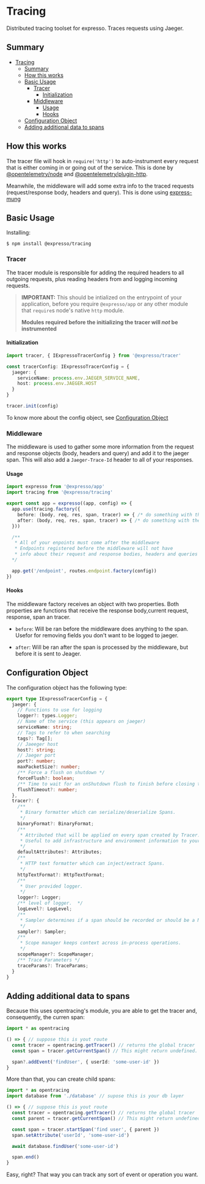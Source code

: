 # Tracing

Distributed tracing toolset for expresso. Traces requests using Jaeger.

## Summary
- [Tracing](#tracing)
  - [Summary](#summary)
  - [How this works](#how-this-works)
  - [Basic Usage](#basic-usage)
    - [Tracer](#tracer)
      - [Initialization](#initialization)
    - [Middleware](#middleware)
      - [Usage](#usage)
      - [Hooks](#hooks)
  - [Configuration Object](#configuration-object)
  - [Adding additional data to spans](#adding-additional-data-to-spans)

## How this works

The tracer file will hook in `require('http')` to auto-instrument
every request that is either coming in or going out of the service. This is done by [@opentelemetry/node](https://www.npmjs.com/package/@opentelemetry/node) and [@opentelemetry/plugin-http](https://www.npmjs.com/package/@opentelemetry/plugin-http).

Meanwhile, the middleware will add some extra info to the traced
requests (request/response body, headers and query). This is done using [express-mung](https://www.npmjs.com/package/express-mung)

## Basic Usage

Installing:

`$ npm install @expresso/tracing`

### Tracer

The tracer module is responsible for adding the required headers to all outgoing requests, plus reading headers from and logging incoming requests.

> **IMPORTANT:** This should be intialized on the entrypoint of your application,
> before you require `@expresso/app` or any other module that `require`s node's native `http` module.
>
> **Modules required before the initializing the tracer will *not* be instrumented**

#### Initialization

```typescript
import tracer, { IExpressoTracerConfig } from '@expresso/tracer'

const tracerConfig: IExpressoTracerConfig = {
  jaeger: {
    serviceName: process.env.JAEGER_SERVICE_NAME,
    host: process.env.JAEGER.HOST
  }
}

tracer.init(config)
```

To know more about the config object, see [Configuration Object](#configuration-object)

### Middleware

The middleware is used to gather some more information from the request and response objects (body, headers and query)
and add it to the jaeger span. This will also add a `Jaeger-Trace-Id` header to all of your responses.

#### Usage

```typescript
import expresso from '@expresso/app'
import tracing from '@expresso/tracing'

export const app = expresso((app, config) => {
  app.use(tracing.factory({
    before: (body, req, res, span, tracer) => { /* do something with the parameters here */ },
    after: (body, req, res, span, tracer) => { /* do something with the parameters here */ }
  }))

  /**
   * All of your enpoints must come after the middleware
   * Endpoints registered before the middleware will not have
   * info about their request and response bodies, headers and queries
  */

  app.get('/endpoint', routes.endpoint.factory(config))
})
```

#### Hooks

The middleware factory receives an object with two properties.
Both properties are functions that receive the response body,current request, response, span an tracer.

- `before`: Will be ran before the middleware does anything to the span. Usefor for removing fields you don't want to be logged to jaeger.

- `after`: Will be ran after the span is processed by the middleware, but before it is sent to Jeager.

## Configuration Object

The configuration object has the following type:

```typescript
export type IExpressoTracerConfig = {
  jaeger: {
    // Functions to use for logging
    logger?: types.Logger;
    // Name of the service (this appears on jaeger)
    serviceName: string;
    // Tags to refer to when searching
    tags?: Tag[];
    // Jaeeger host
    host?: string;
    // Jaeger port
    port?: number;
    maxPacketSize?: number;
    /** Force a flush on shutdown */
    forceFlush?: boolean;
    /** Time to wait for an onShutdown flush to finish before closing the sender */
    flushTimeout?: number;
  },
  tracer?: {
    /**
     * Binary formatter which can serialize/deserialize Spans.
     */
    binaryFormat?: BinaryFormat;
    /**
     * Attributed that will be applied on every span created by Tracer.
     * Useful to add infrastructure and environment information to your spans.
     */
    defaultAttributes?: Attributes;
    /**
     * HTTP text formatter which can inject/extract Spans.
     */
    httpTextFormat?: HttpTextFormat;
    /**
     * User provided logger.
     */
    logger?: Logger;
    /** level of logger.  */
    logLevel?: LogLevel;
    /**
     * Sampler determines if a span should be recorded or should be a NoopSpan.
     */
    sampler?: Sampler;
    /**
     * Scope manager keeps context across in-process operations.
     */
    scopeManager?: ScopeManager;
    /** Trace Parameters */
    traceParams?: TraceParams;
  }
}
```

## Adding additional data to spans

Because this uses opentracing's module, you are able to get the tracer and, consequently, the curren span:

```typescript
import * as opentracing

() => { // suppose this is yout route
  const tracer = opentracing.getTracer() // returns the global tracer
  const span = tracer.getCurrentSpan() // This might return undefined. Be careful!

  span?.addEvent('findUser', { userId: 'some-user-id' })
}
```

More than that, you can create child spans:

```typescript
import * as opentracing
import database from './database' // supose this is your db layer

() => { // suppose this is yout route
  const tracer = opentracing.getTracer() // returns the global tracer
  const parent = tracer.getCurrentSpan() // This might return undefined. Be careful!

  const span = tracer.startSpan('find user', { parent })
  span.setAttribute('userId', 'some-user-id')

  await database.findUser('some-user-id')

  span.end()
}
```

Easy, right? That way you can track any sort of event or operation you want.
